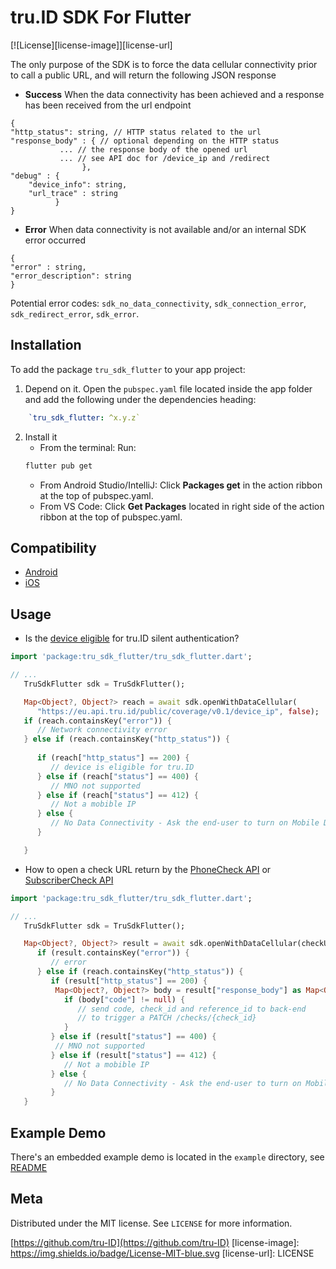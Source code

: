 # tru.ID SDK For Flutter
[![License][license-image]][license-url]

The only purpose of the SDK is to force the data cellular connectivity prior to call a public URL, and will return the following JSON response

* **Success**
When the data connectivity has been achieved and a response has been received from the url endpoint
```
{
"http_status": string, // HTTP status related to the url
"response_body" : { // optional depending on the HTTP status
           ... // the response body of the opened url 
           ... // see API doc for /device_ip and /redirect
                },
"debug" : {
    "device_info": string, 
    "url_trace" : string
          }
}
```

* **Error** 
When data connectivity is not available and/or an internal SDK error occurred

```
{
"error" : string,
"error_description": string
}
```
Potential error codes: `sdk_no_data_connectivity`, `sdk_connection_error`, `sdk_redirect_error`, `sdk_error`.


## Installation

To add the package `tru_sdk_flutter` to your app project:

1. Depend on it. Open the `pubspec.yaml` file located inside the app folder and add the following under the dependencies heading:

```yaml
	`tru_sdk_flutter: ^x.y.z`
```

2. Install it
   - From the terminal: Run:
   ```bash
   flutter pub get
   ```
   - From Android Studio/IntelliJ: Click **Packages get** in the action ribbon at the top of pubspec.yaml.
   - From VS Code: Click **Get Packages** located in right side of the action ribbon at the top of pubspec.yaml.

## Compatibility

- [Android](../tru-sdk-android#compatibility)
- [iOS](../tru-sdk-ios#compatibility)


## Usage

* Is the [device eligible](https://developer.tru.id/docs/reference/utils#tag/coverage/operation/get-public-coverage-by-device-ip) for tru.ID silent authentication?

```dart
import 'package:tru_sdk_flutter/tru_sdk_flutter.dart';

// ...
   TruSdkFlutter sdk = TruSdkFlutter();

   Map<Object?, Object?> reach = await sdk.openWithDataCellular(
      "https://eu.api.tru.id/public/coverage/v0.1/device_ip", false);
   if (reach.containsKey("error")) {
      // Network connectivity error
   } else if (reach.containsKey("http_status")) {
      
      if (reach["http_status"] == 200) {
         // device is eligible for tru.ID
      } else if (reach["status"] == 400) {
         // MNO not supported
      } else if (reach["status"] == 412) {
         // Not a mobible IP
      } else {
         // No Data Connectivity - Ask the end-user to turn on Mobile Data
      }

   }

```

* How to open a check URL return by the [PhoneCheck API](https://developer.tru.id/docs/phone-check) or [SubscriberCheck API](https://developer.tru.id/docs/subscriber-check)
```dart
import 'package:tru_sdk_flutter/tru_sdk_flutter.dart';

// ...
   TruSdkFlutter sdk = TruSdkFlutter();

   Map<Object?, Object?> result = await sdk.openWithDataCellular(checkUrl, false);
      if (result.containsKey("error")) {
         // error
      } else if (reach.containsKey("http_status")) {
         if (result["http_status"] == 200) {
          Map<Object?, Object?> body = result["response_body"] as Map<Object?, Object?>;
            if (body["code"] != null) {
               // send code, check_id and reference_id to back-end 
               // to trigger a PATCH /checks/{check_id}
            }    
         } else if (result["status"] == 400) {
          // MNO not supported
         } else if (result["status"] == 412) {
            // Not a mobible IP
         } else {
            // No Data Connectivity - Ask the end-user to turn on Mobile Data
         }
   }

```

## Example Demo

There's an embedded example demo is located in the `example` directory, see [README](./example/README.md)


## Meta

Distributed under the MIT license. See `LICENSE` for more information.

[https://github.com/tru-ID](https://github.com/tru-ID)
[license-image]: https://img.shields.io/badge/License-MIT-blue.svg
[license-url]: LICENSE
